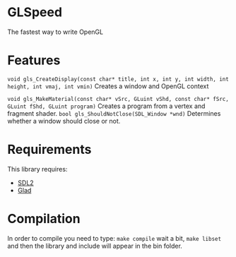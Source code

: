 # GLSpeed
 The fastest way to write OpenGL

# Features
`void gls_CreateDisplay(const char* title, int x, int y, int width, int height, int vmaj, int vmin)` Creates a window and OpenGL context

`void gls_MakeMaterial(const char* vSrc, GLuint vShd, const char* fSrc, GLuint fShd, GLuint program)` Creates a program from a vertex and fragment shader.
`bool gls_ShouldNotClose(SDL_Window *wnd)` Determines whether a window should close or not.

# Requirements
This library requires:
- [SDL2](https://www.libsdl.org/)
- [Glad](https://gen.glad.sh/)

# Compilation
In order to compile you need to type:
`make compile`
wait a bit,
`make libset`
and then the library and include will appear in the bin folder.